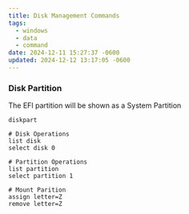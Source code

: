 ```yaml
---
title: Disk Management Commands
tags:
  - windows
  - data
  - command
date: 2024-12-11 15:27:37 -0600
updated: 2024-12-12 13:17:05 -0600
---
```


### Disk Partition

The EFI partition will be shown as a System Partition

```shell
diskpart

# Disk Operations
list disk
select disk 0

# Partition Operations
list partition
select partition 1

# Mount Parition
assign letter=Z
remove letter=Z
```